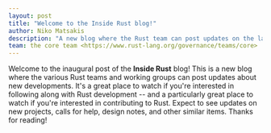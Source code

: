 ```yaml
---
layout: post
title: "Welcome to the Inside Rust blog!"
author: Niko Matsakis
description: "A new blog where the Rust team can post updates on the latest developments"
team: the core team <https://www.rust-lang.org/governance/teams/core>
---
```


Welcome to the inaugural post of the **Inside Rust** blog! This is a
new blog where the various Rust teams and working groups can post
updates about new developments. It's a great place to watch if you're
interested in following along with Rust development -- and a
particularly great place to watch if you're interested in contributing
to Rust. Expect to see updates on new projects, calls for help, design
notes, and other similar items. Thanks for reading!

